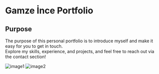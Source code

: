 # Gamze İnce Portfolio

## Purpose

The purpose of this personal portfolio is to introduce myself and make it easy for you to get in touch.  
Explore my skills, experience, and projects, and feel free to reach out via the contact section!

![image1](https://github.com/user-attachments/assets/170f2997-f830-4358-bc3e-258338c63d29)
![image2](https://github.com/user-attachments/assets/fcbcdf50-1c63-4831-82f0-708b7a15ab2c)

